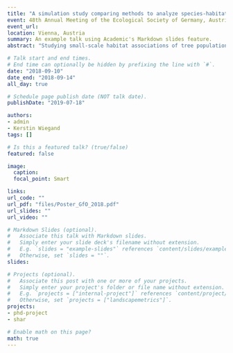 ```yaml
---
title: "A simulation study comparing methods to analyze species-habitat associations of forest trees"
event: 48th Annual Meeting of the Ecological Society of Germany, Austria and Switzerland
event_url:
location: Vienna, Austria
summary: An example talk using Academic's Markdown slides feature.
abstract: "Studying small-scale habitat associations of tree populations can give insights into the importance of abiotic processes shaping the spatial patterning them. There is no consensus about the importance of abiotic processes for these patterns. Apart from ecological reasons, the perceived strength of species-habitat associations may also depend on the methods used. Therefore, we analyzed species-habitat associations of simulated patterns using methods proposed in the literature and one novel method, namely pattern reconstruction."

# Talk start and end times.
# End time can optionally be hidden by prefixing the line with `#`.
date: "2018-09-10"
date_end: "2018-09-14"
all_day: true

# Schedule page publish date (NOT talk date).
publishDate: "2019-07-18"

authors:
- admin
- Kerstin Wiegand
tags: []

# Is this a featured talk? (true/false)
featured: false

image:
  caption:
  focal_point: Smart

links:
url_code: ""
url_pdf: "files/Poster_GfO_2018.pdf"
url_slides: ""
url_video: ""

# Markdown Slides (optional).
#   Associate this talk with Markdown slides.
#   Simply enter your slide deck's filename without extension.
#   E.g. `slides = "example-slides"` references `content/slides/example-slides.md`.
#   Otherwise, set `slides = ""`.
slides:

# Projects (optional).
#   Associate this post with one or more of your projects.
#   Simply enter your project's folder or file name without extension.
#   E.g. `projects = ["internal-project"]` references `content/project/deep-learning/index.md`.
#   Otherwise, set `projects = ["landscapemetrics"]`.
projects:
- phd-project
- shar

# Enable math on this page?
math: true
---
```

